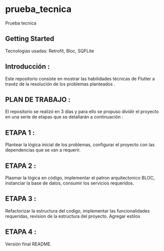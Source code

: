 # prueba_tecnica

Prueba tecnica

## Getting Started

Tecnologias usadas: Retrofit, Bloc, SQFLite

## Introducción :
Este repositorio consiste en mostrar las habilidades técnicas de Flutter a travéz de la resolución de los problemas planteados .

## PLAN DE TRABAJO :
El repositorio se realizó en 3 días y para ello se propuso dividir el proyecto en una serie de etapas que se detallarán a continuación :

## ETAPA 1 :
Plantear la lógica inicial de los problemas, configurar el proyecto con las dependencias que se van a requerir.

## ETAPA 2 :
Plasmar la lógica en código, implementar el patron arquitectonico BLOC, instanciar la base de datos, consumir los servicios requeridos.

## ETAPA 3 :
Refactorizar la estructura del codigo, implementar las funcionalidades requeridas, revision de la estructura del proyecto.
Agregar estilos

## ETAPA 4 :
Versión final README.
